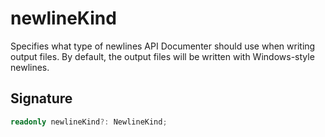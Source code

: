 
# newlineKind

Specifies what type of newlines API Documenter should use when writing output files. By default, the output files will be written with Windows-style newlines.

## Signature

```typescript
readonly newlineKind?: NewlineKind;
```

